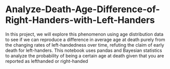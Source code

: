 # Analyze-Death-Age-Difference-of-Right-Handers-with-Left-Handers
In this project, we will explore this phenomenon using age distribution data to see if we can reproduce a difference in average age at death purely from the changing rates of left-handedness over time, refuting the claim of early death for left-handers. This notebook uses pandas and Bayesian statistics to analyze the
probability of being a certain age at death given that you are reported as
lefthanded or right-handed
